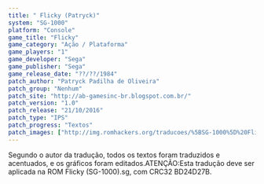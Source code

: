```yaml
---
title: " Flicky (Patryck)"
system: "SG-1000"
platform: "Console"
game_title: "Flicky"
game_category: "Ação / Plataforma"
game_players: "1"
game_developer: "Sega"
game_publisher: "Sega"
game_release_date: "??/??/1984"
patch_author: "Patryck Padilha de Oliveira"
patch_group: "Nenhum"
patch_site: "http://ab-gamesinc-br.blogspot.com.br/"
patch_version: "1.0"
patch_release: "21/10/2016"
patch_type: "IPS"
patch_progress: "Textos"
patch_images: ["http://img.romhackers.org/traducoes/%5BSG-1000%5D%20Flicky%20-%20Patryck%20-%201.png","http://img.romhackers.org/traducoes/%5BSG-1000%5D%20Flicky%20-%20Patryck%20-%202.png","http://img.romhackers.org/traducoes/%5BSG-1000%5D%20Flicky%20-%20Patryck%20-%203.png"]
---
```

Segundo o autor da tradução, todos os textos foram traduzidos e acentuados, e os gráficos foram editados.ATENÇÃO:Esta tradução deve ser aplicada na ROM Flicky (SG-1000).sg, com CRC32 BD24D27B.